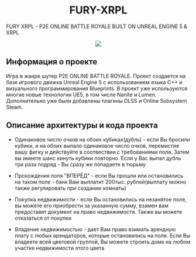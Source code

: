 <h1 align="center">
  FURY-XRPL
</h1>
FURY XRPL - P2E ONLINE BATTLE ROYALE BUILT ON UNREAL ENGINE 5 &amp; XRPL
</p>
<p align="center">
 <img src="https://raw.githubusercontent.com/VO-GAMES/FURY-XRPL/main/Splash.bmp">
  <br />
  </p>

## Информация о проекте
Игра в жанре шутер P2E ONLINE BATTLE ROYALE. Проект создается на базе игрового движка Unreal Engine 5 с использованием языка C++ и визуального программирования Blueprints. В проект уже используются многие новые технологии UE5, в том числе Nanite и Lumen. Дополнительно уже были добавлены плагины DLSS и Online Subsystem Steam.

## Описание архитектуры и кода проекта

 - Одинаковое число очков на обоих кубиках(дубль) - если Вы бросили кубики, и на обоих выпало одинаковое число очков, перемистие вашу фигку и действуйте в соотвествии с требованиями поля.
Затем вы имеете шанс кинуть кубики повторно. Если у Вас выпал дубль три раза подряд - Вы сразу же попадаете в тюрьму

 - Прохождения поля "ВПЕРЁД" - если Вы прошли или остановились на таком поле - банк Вам выплатит 200тыс. рублей(выплату можно также регулировать при создании комнаты)

 - Покупка недвижимости - если Вы остановились на незанятое поле, вы можете его приобрести за указанную сумму, взамен вам предоставят документ на право недвижимости. Также вы можете отказаться от покупки 

 - Владение недвижимостью - дает Вам право взимать арендную плату с любых арендаторов, которые остановились на поле.
 Если Вы владеете всей цветовой группой, Вы можете строить дома на любом участке недвижимости этого цвета


